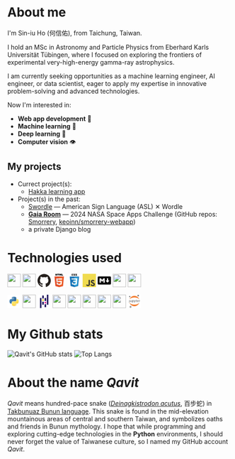 # About me

I'm Sin-iu Ho (何信佑), from Taichung, Taiwan. 

I hold an MSc in Astronomy and Particle Physics from Eberhard Karls Universität Tübingen, where I focused on exploring the frontiers of experimental very-high-energy gamma-ray astrophysics.

I am currently seeking opportunities as a machine learning engineer, AI engineer, or data scientist, eager to apply my expertise in innovative problem-solving and advanced technologies.

Now I'm interested in:
  - **Web app development** 🎁
  - **Machine learning** 🤖
  - **Deep learning** 🧠
  - **Computer vision** 👁️

## My projects
- Currect project(s):
  - [Hakka learning app](https://github.com/qavit/hakka-learning-app)
- Project(s) in the past:
  - [Swordle](https://github.com/learnai2024-team3-project/slgame) — American Sign Language (ASL) ✕ Wordle
  - **[Gaia Room](https://www.spaceappschallenge.org/nasa-space-apps-2024/find-a-team/yue-yuan-ren-tuan-yuan/?tab=project)** — 2024 NASA Space Apps Challenge (GitHub repos: [Smorrery](https://github.com/qavit/smorrery), [keoinn/smorrery-webapp](https://github.com/keoinn/smorrery-webapp))
  - a private Django blog


# Technologies used

<code><img height="30" width="30" src= "https://upload.wikimedia.org/wikipedia/commons/4/4b/Bash_Logo_Colored.svg"></code>
<code><img height="30" width="30" src= "https://upload.wikimedia.org/wikipedia/commons/thumb/3/3f/Git_icon.svg/1024px-Git_icon.svg.png"></code>
<code><img height="30" width="30" src= "https://raw.githubusercontent.com/github/explore/80688e429a7d4ef2fca1e82350fe8e3517d3494d/topics/github-api/github-api.png"></code>
<code><img height="30" width="30" src= "https://raw.githubusercontent.com/github/explore/80688e429a7d4ef2fca1e82350fe8e3517d3494d/topics/html/html.png"></code>
<code><img height="30" width="30" src= "https://raw.githubusercontent.com/github/explore/80688e429a7d4ef2fca1e82350fe8e3517d3494d/topics/css/css.png"></code>
<code><img height="30" width="30" src= "https://raw.githubusercontent.com/github/explore/80688e429a7d4ef2fca1e82350fe8e3517d3494d/topics/javascript/javascript.png"></code>
<code><img height="30" width="30" src= "https://raw.githubusercontent.com/github/explore/80688e429a7d4ef2fca1e82350fe8e3517d3494d/topics/markdown/markdown.png"></code>
<code><img height="30" width="30" src= "https://cdn.worldvectorlogo.com/logos/django.svg"></code>
<code><img height="30" width="30" src= "https://tangiblebytes.co.uk/hugoSM.png"></code>

<code><img height="30" width="30" src= "https://raw.githubusercontent.com/github/explore/80688e429a7d4ef2fca1e82350fe8e3517d3494d/topics/python/python.png"></code>
<code><img height="30" width="30" src= "https://upload.wikimedia.org/wikipedia/commons/6/67/Numpy-svgrepo-com.svg"></code>
<code><img height="30" width="30" src= "https://raw.githubusercontent.com/devicons/devicon/2ae2a900d2f041da66e950e4d48052658d850630/icons/pandas/pandas-original.svg"></code>
<code><img height="30" width="30" src= "https://seaborn.pydata.org/_images/logo-mark-lightbg.svg"></code>
<code><img height="30" width="30" src= "https://upload.wikimedia.org/wikipedia/commons/b/b2/SCIPY_2.svg"></code>
<code><img height="30" width="30" src= "https://upload.wikimedia.org/wikipedia/commons/2/2d/Tensorflow_logo.svg"></code>
<code><img height="30" width="30" src= "https://upload.wikimedia.org/wikipedia/commons/0/05/Scikit_learn_logo_small.svg"></code>
<code><img height="30" width="30" src= "https://www.vectorlogo.zone/logos/pytorch/pytorch-icon.svg"></code>
<code><img height="30" width="30" src= "https://raw.githubusercontent.com/github/explore/80688e429a7d4ef2fca1e82350fe8e3517d3494d/topics/jupyter-notebook/jupyter-notebook.png"></code>


# My Github stats
![Qavit's GitHub stats](https://github-readme-stats.vercel.app/api?username=qavit&show_icons=true&hide=issues&theme=dark)
![Top Langs](https://github-readme-stats.vercel.app/api/top-langs/?username=qavit&layout=compact)

# About the name *Qavit*
*Qavit* means hundred-pace snake ([*Deinagkistrodon acutus*](https://www.snakesoftaiwan.com/deinagkistrodon-acutus.html), 百步蛇) in [Takbunuaz Bunun language](https://ilrdc.tw/research/athousand/pdf/lan4_4.pdf). This snake is found in the mid-elevation mountainous areas of central and southern Taiwan, and symbolizes oaths and friends in Bunun mythology. I hope that while programming and exploring cutting-edge technologies in the **Python** environments, I should never forget the value of Taiwanese culture, so I named my GitHub account *Qavit*.
